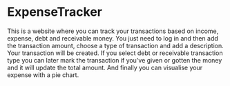 # ExpenseTracker
This is a website where you can track your transactions based on income, expense, debt and receivable money. 
You just need to log in and then add the transaction amount, choose a type of transaction and add a description. Your transaction will be created. 
If you select debt or receivable transaction type you can later mark the transaction if you've given or gotten the money and it will update the total amount.
And finally you can visualise your expense with a pie chart.
